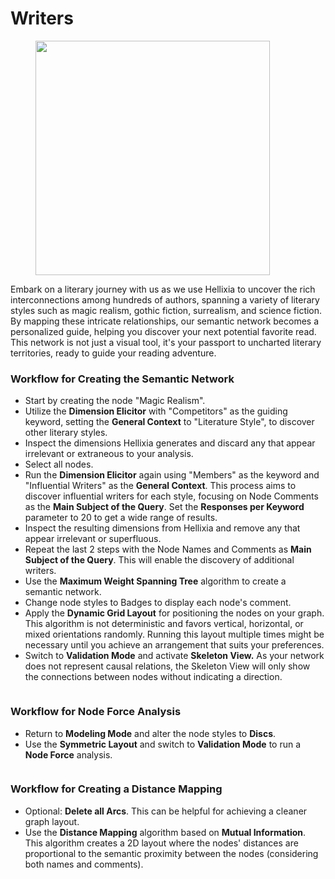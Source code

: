 # Writers

<figure><img src="https://res.cloudinary.com/dvr3obmlj/image/upload/v1690662938/Writers_c2gvsd.png" alt="" width="375"><figcaption></figcaption></figure>

Embark on a literary journey with us as we use Hellixia to uncover the rich interconnections among hundreds of authors, spanning a variety of literary styles such as magic realism, gothic fiction, surrealism, and science fiction. By mapping these intricate relationships, our semantic network becomes a personalized guide, helping you discover your next potential favorite read. This network is not just a visual tool, it's your passport to uncharted literary territories, ready to guide your reading adventure.

### Workflow for Creating the Semantic Network

* Start by creating the node "Magic Realism".&#x20;
* Utilize the **Dimension Elicitor** with  "Competitors" as the guiding keyword, setting the **General Context** to "Literature Style", to discover other literary styles.&#x20;
* Inspect the dimensions Hellixia generates and discard any that appear irrelevant or extraneous to your analysis.&#x20;
* Select all nodes.&#x20;
* Run the **Dimension Elicitor** again using "Members" as the keyword and "Influential Writers" as the **General Context**. This process aims to discover influential writers for each style, focusing on Node Comments as the **Main Subject of the Query**. Set the **Responses per Keyword** parameter to 20 to get a wide range of results.
* Inspect the resulting dimensions from Hellixia and remove any that appear irrelevant or superfluous.&#x20;
* Repeat the last 2 steps with the Node Names and Comments as **Main Subject of the Query**. This will enable the discovery of additional writers.
* Use the **Maximum Weight Spanning Tree** algorithm to create a semantic network.&#x20;
* Change node styles to Badges to display each node's comment.&#x20;
* Apply the **Dynamic Grid Layout** for positioning the nodes on your graph. This algorithm is not deterministic and favors vertical, horizontal, or mixed orientations randomly. Running this layout multiple times might be necessary until you achieve an arrangement that suits your preferences.&#x20;
* Switch to **Validation Mode** and activate **Skeleton View.** As your network does not represent causal relations, the Skeleton View will only show the connections between nodes without indicating a direction.

<div data-full-width="true">

<figure><img src="https://res.cloudinary.com/dvr3obmlj/image/upload/v1690662516/Writers-SN_ui56pg.svg" alt=""><figcaption></figcaption></figure>

</div>

### Workflow for Node Force Analysis

* Return to **Modeling Mode** and alter the node styles to **Discs**.&#x20;
* Use the **Symmetric Layout** and switch to **Validation Mode** to run a **Node Force** analysis.

<figure><img src="https://res.cloudinary.com/dvr3obmlj/image/upload/v1690662516/Writers-NF_xqqvrl.svg" alt=""><figcaption></figcaption></figure>

### Workflow for Creating a Distance Mapping

* Optional: **Delete all Arcs**. This can be helpful for achieving a cleaner graph layout.&#x20;
* Use the **Distance Mapping** algorithm based on **Mutual Information**. This algorithm creates a 2D layout where the nodes' distances are proportional to the semantic proximity between the nodes (considering both names and comments).&#x20;

<figure><img src="https://res.cloudinary.com/dvr3obmlj/image/upload/v1690662516/Writers_DM_h4qjqo.svg" alt=""><figcaption></figcaption></figure>

